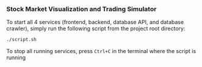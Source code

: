### Stock Market Visualization and Trading Simulator

To start all 4 services (frontend, backend, database API, and database crawler), simply run the following script from the project root directory:

```sh
./script.sh
```

To stop all running services, press `Ctrl+C` in the terminal where the script is running
